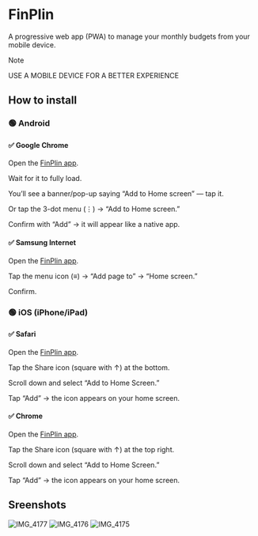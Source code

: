# FinPlin

A progressive web app (PWA) to manage your monthly budgets from your mobile device.


> [!NOTE]
> USE A MOBILE DEVICE FOR A BETTER EXPERIENCE

## How to install

### 🟢 Android

#### ✅ Google Chrome

Open the [FinPlin app](https://finplin.vercel.app/).

Wait for it to fully load.

You’ll see a banner/pop-up saying “Add to Home screen” — tap it.

Or tap the 3-dot menu (⋮) → “Add to Home screen.”

Confirm with “Add” → it will appear like a native app.

#### ✅ Samsung Internet

Open the [FinPlin app](https://finplin.vercel.app/).

Tap the menu icon (≡) → “Add page to” → “Home screen.”

Confirm.

### 🟢 iOS (iPhone/iPad)

#### ✅ Safari

Open the [FinPlin app](https://finplin.vercel.app/).

Tap the Share icon (square with ↑) at the bottom.

Scroll down and select “Add to Home Screen.”

Tap “Add” → the icon appears on your home screen.

#### ✅ Chrome

Open the [FinPlin app](https://finplin.vercel.app/).

Tap the Share icon (square with ↑) at the top right.

Scroll down and select “Add to Home Screen.”

Tap “Add” → the icon appears on your home screen.

## Sreenshots

![IMG_4177](https://github.com/user-attachments/assets/8f155b5b-cbc4-4a50-a5e2-581c39f37ab0)
![IMG_4176](https://github.com/user-attachments/assets/ab432773-3581-4352-937b-a4a94d5524bf)
![IMG_4175](https://github.com/user-attachments/assets/a5645081-c5a2-489f-8904-0e8c7b13c74c)
